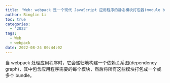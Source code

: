 ```yaml
---
title: 'Web: webpack 是一个现代 JavaScript 应用程序的静态模块打包器(module bundler)'
author: Binglin Li
toc: true
categories:
  - '2022'
tags:
  - Web
  - webpack
date: 2022-08-24 00:44:02
---
```


当 webpack 处理应用程序时，它会递归地构建一个依赖关系图(dependency graph)，其中包含应用程序需要的每个模块，然后将所有这些模块打包成一个或多个 bundle。
